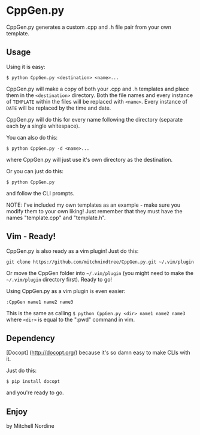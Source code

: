 CppGen.py
=========

CppGen.py generates a custom .cpp and .h file pair from your own template.

Usage
-----

Using it is easy:

    $ python CppGen.py <destination> <name>...

CppGen.py will make a copy of both your .cpp and .h templates and place
them in the `<destination>` directory. Both the file names and every
instance of `TEMPLATE` within the files will be replaced with `<name>`.
Every instance of `DATE` will be replaced by the time and date.

CppGen.py will do this for every name following the directory (separate
each by a single whitespace).

You can also do this:

    $ python CppGen.py -d <name>...

where CppGen.py will just use it's own directory as the destination.

Or you can just do this:

    $ python CppGen.py

and follow the CLI prompts.

NOTE: I've included my own templates as an example - make sure you modify
them to your own liking! Just remember that they must have the names
"template.cpp" and "template.h".


Vim - Ready!
------------

CppGen.py is also ready as a vim plugin! Just do this:

    git clone https://github.com/mitchmindtree/CppGen.py.git ~/.vim/plugin

Or move the CppGen folder into `~/.vim/plugin` (you might need to make the
`~/.vim/plugin` directory first). Ready to go!

Using CppGen.py as a vim plugin is even easier:

    :CppGen name1 name2 name3

This is the same as calling `$ python CppGen.py <dir> name1 name2 name3`
where `<dir>` is equal to the ":pwd" command in vim.


Dependency
----------

[Docopt] (http://docopt.org/) because it's so damn easy to make CLIs with it.

Just do this:

    $ pip install docopt

and you're ready to go.


Enjoy
-----

by Mitchell Nordine
